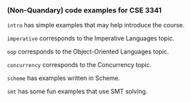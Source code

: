### (Non-Quandary) code examples for CSE 3341

`intro` has simple examples that may help introduce the course.

`imperative` corresponds to the Imperative Languages topic.

`oop` corresponds to the Object-Oriented Languages topic.

`concurrency` corresponds to the Concurrency topic.

`scheme` has examples written in Scheme.

`smt` has some fun examples that use SMT solving.

